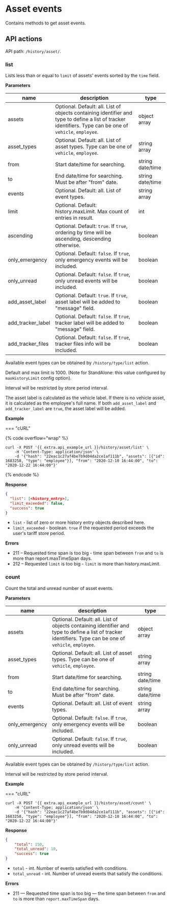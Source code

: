 # Asset events

Contains methods to get asset events.

## API actions

API path: `/history/asset/`.

### list

Lists less than or equal to `limit` of assets' events sorted by the `time` field.

**Parameters**

| name                | description                                                                                                                                               | type             |
| ------------------- | --------------------------------------------------------------------------------------------------------------------------------------------------------- | ---------------- |
| assets              | Optional. Default: all. List of objects containing identifier and type to define a list of tracker identifiers. Type can be one of `vehicle`, `employee`. | object array     |
| asset\_types        | Optional. Default: all. List of asset types. Type can be one of `vehicle`, `employee`.                                                                    | string array     |
| from                | Start date/time for searching.                                                                                                                            | string date/time |
| to                  | End date/time for searching. Must be after "from" date.                                                                                                   | string date/time |
| events              | Optional. Default: all. List of event types.                                                                                                              | string array     |
| limit               | Optional. Default: history.maxLimit. Max count of entries in result.                                                                                      | int              |
| ascending           | Optional. Default: `true`. If `true`, ordering by time will be ascending, descending otherwise.                                                           | boolean          |
| only\_emergency     | Optional. Default: `false`. If `true`, only emergency events will be included.                                                                            | boolean          |
| only\_unread        | Optional. Default: `false`. If `true`, only unread events will be included.                                                                               | boolean          |
| add\_asset\_label   | Optional. Default: `true`. If `true`, asset label will be added to "message" field.                                                                       | boolean          |
| add\_tracker\_label | Optional. Default: `false`. If `true`, tracker label will be added to "message" field.                                                                    | boolean          |
| add\_tracker\_files | Optional. Default: `false`. If `true`, tracker files info will be included.                                                                               | boolean          |

Available event types can be obtained by `/history/type/list` action.

Default and max limit is 1000. (Note for StandAlone: this value configured by `maxHistoryLimit` config option).

Interval will be restricted by store period interval.

The asset label is calculated as the vehicle label. If there is no vehicle asset, it is calculated as the employee's full name. If both `add_asset_label` and `add_tracker_label` are `true`, the asset label will be added.

**Example**

\=== "cURL"

{% code overflow="wrap" %}
```
curl -X POST '{{ extra.api_example_url }}/history/asset/list' \
    -H 'Content-Type: application/json' \
    -d '{"hash": "22eac1c27af4be7b9d04da2ce1af111b", "assets": [{"id": 1683258, "type": "employee"}], "from": "2020-12-10 16:44:00", "to": "2020-12-22 16:44:00"}'
```
{% endcode %}

**Response**

```json
{
  "list": [<history_entry>],
  "limit_exceeded": false,
  "success": true
}
```

* `list` - list of zero or more history entry objects described here.
* `limit_exceeded` - boolean. `true` if the requested period exceeds the user's tariff store period.

**Errors**

* 211 – Requested time span is too big - time span between `from` and `to` is more than report.maxTimeSpan days.
* 212 – Requested `limit` is too big - `limit` is more than history.maxLimit.

### count

Count the total and unread number of asset events.

**Parameters**

| name            | description                                                                                                                                               | type             |
| --------------- | --------------------------------------------------------------------------------------------------------------------------------------------------------- | ---------------- |
| assets          | Optional. Default: all. List of objects containing identifier and type to define a list of tracker identifiers. Type can be one of `vehicle`, `employee`. | object array     |
| asset\_types    | Optional. Default: all. List of asset types. Type can be one of `vehicle`, `employee`.                                                                    | string array     |
| from            | Start date/time for searching.                                                                                                                            | string date/time |
| to              | End date/time for searching. Must be after "from" date.                                                                                                   | string date/time |
| events          | Optional. Default: all. List of event types.                                                                                                              | string array     |
| only\_emergency | Optional. Default: `false`. If `true`, only emergency events will be included.                                                                            | boolean          |
| only\_unread    | Optional. Default: `false`. If `true`, only unread events will be included.                                                                               | boolean          |

Available event types can be obtained by `/history/type/list` action.

Interval will be restricted by store period interval.

**Example**

\=== "cURL"

```
curl -X POST '{{ extra.api_example_url }}/history/asset/count' \
    -H 'Content-Type: application/json' \
    -d '{"hash": "22eac1c27af4be7b9d04da2ce1af111b", "assets": [{"id": 1683258, "type": "employee"}], "from": "2020-12-10 16:44:00", "to": "2020-12-22 16:44:00"}'
```

**Response**

```json
{
    "total": 150,
    "total_unread": 10,
    "success": true
}
```

* `total` - int. Number of events satisfied with conditions.
* `total_unread` - int. Number of unread events that satisfy the conditions.

**Errors**

* 211 — Requested time span is too big — the time span between `from` and `to` is more than `report.maxTimeSpan` days.
